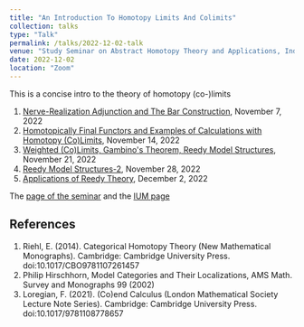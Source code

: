 ```yaml
---
title: "An Introduction To Homotopy Limits And Colimits"
collection: talks
type: "Talk"
permalink: /talks/2022-12-02-talk
venue: "Study Seminar on Abstract Homotopy Theory and Applications, Independent University of Moscow"
date: 2022-12-02
location: "Zoom"
---
```


This is a concise intro to the theory of homotopy (co-)limits


1. [Nerve-Realization Adjunction and The Bar Construction](https://magisterlud.github.io/files/the_seminar/bar_construction.pdf), November 7, 2022  
2. [Homotopically Final Functors and Examples of Calculations with Homotopy (Co)Limits](https://magisterlud.github.io/files/the_seminar_/homotopy_final_functors.pdf), November 14, 2022  
3. [Weighted (Co)Limits, Gambino's Theorem, Reedy Model Structures](https://magisterlud.github.io/files/the_seminar_/weighted_colimits_Gambino.pdf), November 21, 2022  
4. [Reedy Model Structures-2](https://magisterlud.github.io/files/the_seminar/hirschhorn_lemma.pdf), November 28, 2022  
5. [Applications of Reedy Theory](https://magisterlud.github.io/files/the_seminar/reedy_cats.pdf), December 2, 2022  

The [page of the seminar](https://sites.google.com/view/homotopy-basics-seminar) and the [IUM page](https://ium.mccme.ru/f22/f22-kaledin.html)

## References 

1. Riehl, E. (2014). Categorical Homotopy Theory (New Mathematical Monographs). Cambridge: Cambridge University Press. doi:10.1017/CBO9781107261457  
2. Philip Hirschhorn, Model Categories and Their Localizations, AMS Math. Survey and Monographs 99 (2002) 
3. Loregian, F. (2021). (Co)end Calculus (London Mathematical Society Lecture Note Series). Cambridge: Cambridge University Press. doi:10.1017/9781108778657  
